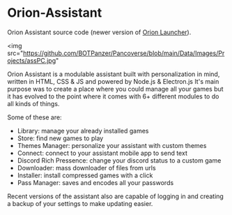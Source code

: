 # Orion-Assistant
Orion Assistant source code (newer version of [Orion Launcher](https://github.com/BOTPanzer/Orion-Launcher)).

<img src="https://github.com/BOTPanzer/Pancoverse/blob/main/Data/Images/Projects/assPC.jpg" 

Orion Assistant is a modulable assistant built with personalization in mind, written in HTML, CSS & JS and powered by Node.js & Electron.js
It's main purpose was to create a place where you could manage all your games but it has evolved to the point where it comes with 6+ different modules to do all kinds of things.

Some of these are:
- Library: manage your already installed games
- Store: find new games to play
- Themes Manager: personalize your assistant with custom themes
- Connect: connect to your assistant mobile app to send text
- Discord Rich Pressence: change your discord status to a custom game 
- Downloader: mass downloader of files from urls
- Installer: install compressed games with a click
- Pass Manager: saves and encodes all your passwords

Recent versions of the assistant also are capable of logging in and creating a backup of your settings to make updating easier.
